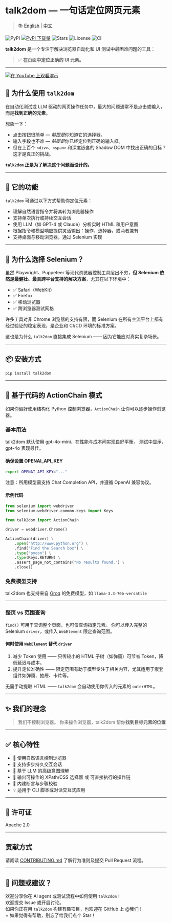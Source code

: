 # talk2dom — 一句话定位网页元素

> 📚 [English](./README.md) | [中文](./README.zh.md)

![PyPI](https://img.shields.io/pypi/v/talk2dom)
[![PyPI 下载量](https://static.pepy.tech/badge/talk2dom)](https://pepy.tech/projects/talk2dom)
![Stars](https://img.shields.io/github/stars/itbanque/talk2dom?style=social)
![License](https://img.shields.io/github/license/itbanque/talk2dom)
![CI](https://github.com/itbanque/talk2dom/actions/workflows/test.yaml/badge.svg)

**talk2dom** 是一个专注于解决浏览器自动化和 UI 测试中最困难问题的工具：

> ✅ **在页面中定位正确的 UI 元素。**

---

[![在 YouTube 上观看演示](https://img.youtube.com/vi/6S3dOdWj5Gg/0.jpg)](https://youtu.be/6S3dOdWj5Gg)


## 🧠 为什么使用 `talk2dom`

在自动化测试或 LLM 驱动的网页操作任务中，最大的问题通常不是点击或输入，而是**找到正确的元素**。

想象一下：

- 点击按钮很简单 — *前提是*你知道它的选择器。
- 输入字段也不难 — *前提是*你已经定位到正确的输入框。
- 但在上百个 `<div>`、`<span>` 和深度嵌套的 Shadow DOM 中找出正确的目标？这才是真正的挑战。

**`talk2dom` 正是为了解决这个问题而设计的。**

---

## 🎯 它的功能

`talk2dom` 可通过以下方式帮助你定位元素：

- 理解自然语言指令并将其转为浏览器操作  
- 支持单次执行或持续交互会话  
- 使用 LLM（如 GPT-4 或 Claude）分析实时 HTML 和用户意图  
- 根据指令和模型响应提供灵活输出：操作、选择器，或两者兼有  
- 支持桌面与移动浏览器，通过 Selenium 实现

---

## 🤔 为什么选择 Selenium？

虽然 Playwright、Puppeteer 等现代浏览器控制工具层出不穷，**但 Selenium 依然是最健壮、最具跨平台支持的解决方案**，尤其在以下环境中：

- ✅ Safari（WebKit）
- ✅ Firefox
- ✅ 移动浏览器
- ✅ 跨浏览器测试网格

许多工具对非 Chrome 浏览器的支持有限，而 Selenium 在所有主流平台上都有经过验证的稳定表现，是企业和 CI/CD 环境的标准方案。

这也是为什么 `talk2dom` 直接集成 Selenium —— 因为它能应对真实复杂场景。

---

## 📦 安装方式

```bash
pip install talk2dom
```

---

## 🧩 基于代码的 ActionChain 模式

如果你偏好使用结构化 Python 控制浏览器，`ActionChain` 让你可以逐步操作浏览器。

### 基本用法

talk2dom 默认使用 gpt-4o-mini，在性能与成本间实现良好平衡。
测试中显示，gpt-4o 表现最佳。

#### 确保设置 OPENAI_API_KEY

```bash
export OPENAI_API_KEY="..."
```

注意：所用模型需支持 Chat Completion API，并遵循 OpenAI 兼容协议。

#### 示例代码

```python
from selenium import webdriver
from selenium.webdriver.common.keys import Keys

from talk2dom import ActionChain

driver = webdriver.Chrome()

ActionChain(driver) \
    .open("http://www.python.org") \
    .find("Find the Search box") \
    .type("pycon") \
    .type(Keys.RETURN) \
    .assert_page_not_contains("No results found.") \
    .close()
```

### 免费模型支持

talk2dom 也支持来自 [Groq](https://groq.com/) 的免费模型，如 `llama-3.3-70b-versatile`

---

### 整页 vs 范围查询
`find()` 可用于查询整个页面，也可仅查询指定元素。
你可以传入完整的 Selenium `driver`，或传入 `WebElement` 限定查询范围。

#### 何时使用 `WebElement` 替代 `driver`

1. 减少 Token 使用 —— 只传较小的 HTML 子树（如弹窗）可节省 Token，降低延迟与成本。
2. 提升定位准确性 —— 限定范围有助于模型专注于相关内容，尤其适用于嵌套组件如弹窗、抽屉、卡片等。

无需手动提取 HTML —— `talk2dom` 会自动使用你传入的元素的 `outerHTML`。

---

## ✨ 我们的理念

> 我们不控制浏览器。
> 你来操作浏览器，talk2dom 帮你**找到目标元素的位置**

---

## ✅ 核心特性

- 💬 使用自然语言控制浏览器  
- 🔁 支持多步持久交互会话  
- 🧠 基于 LLM 的高级意图理解  
- 🧩 输出可操作的 XPath/CSS 选择器 或 可直接执行的操作链  
- 🧪 内建断言与步骤校验  
- 💡 适用于 CLI 脚本或对话交互式应用

---

## 📄 许可证

Apache 2.0

---

## 贡献方式

请阅读 [CONTRIBUTING.md](https://github.com/itbanque/talk2dom/blob/main/CONTRIBUTING.md) 了解行为准则及提交 Pull Request 流程。

---

## 💬 问题或建议？

欢迎分享你在 AI agent 或测试流程中如何使用 `talk2dom`！  
欢迎提交 Issue 或开启讨论。  
如果你正在用 `talk2dom` 构建有趣项目，也欢迎在 GitHub 上 @我们！  
⭐️ 如果觉得有帮助，别忘了给我们点个 Star！

